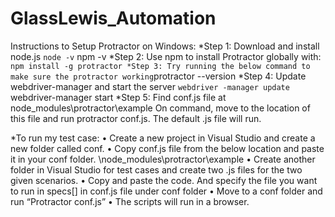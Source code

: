 # GlassLewis_Automation #

Instructions to Setup Protractor on Windows:
*Step 1: Download and install node.js
             `` node -v
             `` npm -v
*Step 2: Use npm to install Protractor globally with:
             `` npm install -g protractor
*Step 3: Try running the below command to make sure the protractor working
            ``protractor --version 
*Step 4: Update webdriver-manager and start the server
             `` webdriver -manager update
             `` webdriver-manager start
*Step 5: Find conf.js file at
               node_modules\protractor\example
               On command, move to the location of this file and run protractor conf.js.
The default .js file will run.
 
*To run my test case:
•                Create a new project in Visual Studio and create a new folder called conf.
•                Copy conf.js file from the below location and paste it in your conf folder.
                 \node_modules\protractor\example
•                Create another folder in Visual Studio for test cases and create two .js files for the two given scenarios.
•                Copy and paste the code. And specify the file you want to run in specs[] in conf.js file under conf folder
•                Move to a conf folder and run “Protractor conf.js”
•                The scripts will run in a browser.
